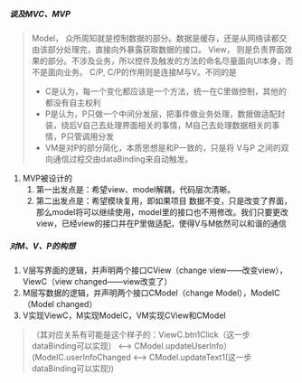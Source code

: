 ##### 谈及MVC、MVP
> Model， 	众所周知就是控制数据的部分。数据是缓存，还是从网络读都交由该部分处理完，直接向外暴露获取数据的接口。
> View，		则是负责界面效果的部分。不涉及业务，所以控件及触发的方法的命名尽量面向UI本身，而不是面向业务。
> C/P,		C/P的作用则是连接M与V。不同的是
> - C是认为，每一个变化都应该是一个方法，统一在C里做控制，其他的都没有自主权利
> - P是认为，P只做一个中间分发层，把事件做业务处理，数据做适配封装，绕后V自己去处理界面相关的事情，M自己去处理数据相关的事情，P只管调用分发
> - VM是对P的部分简化，本质思想是和P一致的，只是将 V与P 之间的双向通信过程交由dataBinding来自动触发。

1. MVP被设计的
	1. 第一出发点是：希望view、model解耦，代码层次清晰。
 	2. 第二出发点是：希望模块复用，即如果项目 数据不变，只是改变了界面，那么model将可以继续使用，model里的接口也不用修改。我们只要更改view，已经view的接口并在P里做适配，使得V与M依然可以和谐的通信


##### 对M、V、P的构想
1. V层写界面的逻辑，并声明两个接口CView（change view——改变view），ViewC（view changed——view改变了）
2. M层写数据的逻辑，并声明两个接口CModel（change Model），ModelC（Model changed）
3. V实现ViewC，M实现ModelC，VM实现CView和CModel
> （其对应关系有可能是这个样子的：ViewC.btn1Click（这一步dataBinding可以实现） <--> CModel.updateUserInfo）
> (ModelC.userInfoChanged <--> CModel.updateText1(这一步dataBinding可以实现))







